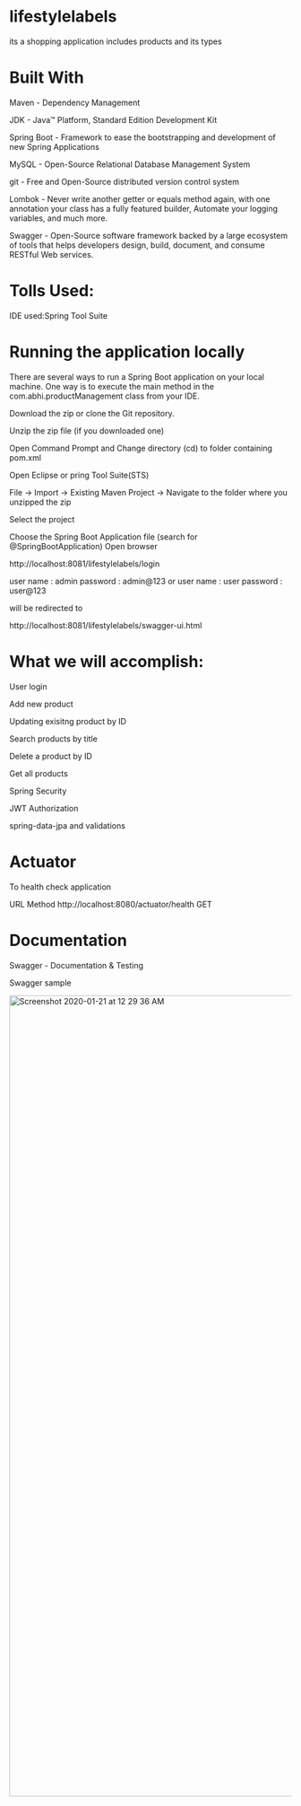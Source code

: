 # lifestylelabels
its a shopping application includes products and its types

# Built With

Maven - Dependency Management

JDK - Java™ Platform, Standard Edition Development Kit

Spring Boot - Framework to ease the bootstrapping and development of new Spring Applications

MySQL - Open-Source Relational Database Management System

git - Free and Open-Source distributed version control system

Lombok - Never write another getter or equals method again, with one annotation your class has a fully featured builder, Automate your logging variables, and much more.

Swagger - Open-Source software framework backed by a large ecosystem of tools that helps developers design, build, document, and consume RESTful Web services.

# Tolls Used:

IDE used:Spring Tool Suite

# Running the application locally

There are several ways to run a Spring Boot application on your local machine. One way is to execute the main method in the com.abhi.productManagement class from your IDE.

Download the zip or clone the Git repository.

Unzip the zip file (if you downloaded one)

Open Command Prompt and Change directory (cd) to folder containing pom.xml

Open Eclipse or pring Tool Suite(STS)

File -> Import -> Existing Maven Project -> Navigate to the folder where you unzipped the zip

Select the project

Choose the Spring Boot Application file (search for @SpringBootApplication)
Open browser

http://localhost:8081/lifestylelabels/login

user name : admin password : admin@123
or
user name : user password : user@123

will be redirected to

http://localhost:8081/lifestylelabels/swagger-ui.html

# What we will accomplish:

User login

Add new product

Updating exisitng product by ID

Search products by title

Delete a product by ID

Get all products

Spring Security

JWT Authorization

spring-data-jpa and validations

# Actuator

To health check application

URL	Method
http://localhost:8080/actuator/health	GET

# Documentation

Swagger - Documentation & Testing

Swagger sample

<img width="1428" alt="Screenshot 2020-01-21 at 12 29 36 AM" src="https://user-images.githubusercontent.com/59757975/72743837-610dcd00-3be7-11ea-9d96-ad83ce33ef31.png">




